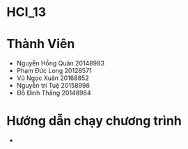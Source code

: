# HCI_13

# Thành Viên
* Nguyễn Hồng Quân 20148983
* Phạm Đức Long    20128571
* Vũ Ngọc Xuân     20168852
* Nguyễn trí Tuệ   20158998
* Đỗ Đình Thắng    20148984

# Hướng dẫn chạy chương trình
* 
